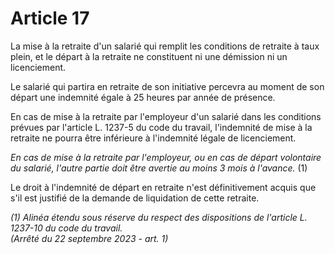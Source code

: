 # Article 17

La mise à la retraite d'un salarié qui remplit les conditions de retraite à taux plein, et le départ à la retraite ne constituent ni une démission ni un licenciement.

Le salarié qui partira en retraite de son initiative percevra au moment de son départ une indemnité égale à 25 heures par année de présence.

En cas de mise à la retraite par l'employeur d'un salarié dans les conditions prévues par l'article L. 1237-5 du code du travail, l'indemnité de mise à la retraite ne pourra être inférieure à l'indemnité légale de licenciement.

*En cas de mise à la retraite par l'employeur, ou en cas de départ volontaire du salarié, l'autre partie doit être avertie au moins 3 mois à l'avance.*  (1) 

Le droit à l'indemnité de départ en retraite n'est définitivement acquis que s'il est justifié de la demande de liquidation de cette retraite.

 *(1) Alinéa étendu sous réserve du respect des dispositions de l'article L. 1237-10 du code du travail.  
 (Arrêté du 22 septembre 2023 - art. 1)*

